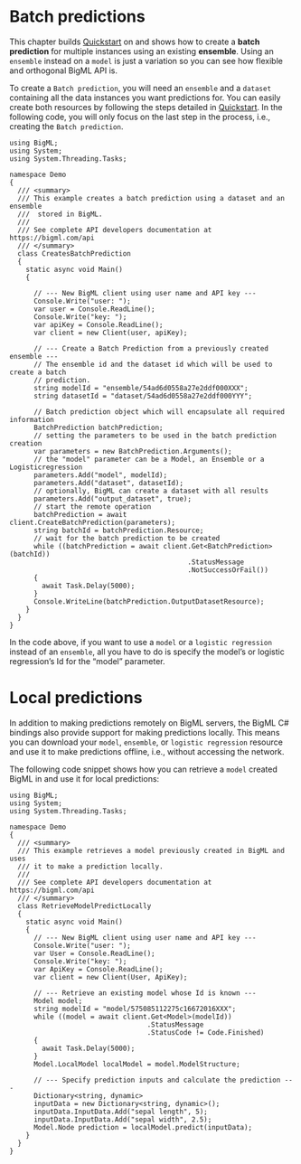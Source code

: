 Batch predictions
=================

This chapter builds [Quickstart](./intro.md) on and shows how to create a **batch prediction** for multiple instances using an existing **ensemble**. Using an `ensemble` instead on a `model` is just a variation so you can see how flexible and orthogonal BigML API is.

To create a `Batch prediction`, you will need an `ensemble` and a `dataset` containing all the data instances you want predictions for. You can easily create both resources by following the steps detailed in [Quickstart](./intro.md). In the following code, you will only focus on the last step in the process, i.e., creating the `Batch prediction`.

``` {.csharp}
using BigML;
using System;
using System.Threading.Tasks;

namespace Demo
{
  /// <summary>
  /// This example creates a batch prediction using a dataset and an ensemble
  ///  stored in BigML.
  ///
  /// See complete API developers documentation at https://bigml.com/api
  /// </summary>
  class CreatesBatchPrediction
  {
    static async void Main()
    {

      // --- New BigML client using user name and API key ---
      Console.Write("user: ");
      var user = Console.ReadLine();
      Console.Write("key: ");
      var apiKey = Console.ReadLine();
      var client = new Client(user, apiKey);

      // --- Create a Batch Prediction from a previously created ensemble ---
      // The ensemble id and the dataset id which will be used to create a batch
      // prediction.
      string modelId = "ensemble/54ad6d0558a27e2ddf000XXX";
      string datasetId = "dataset/54ad6d0558a27e2ddf000YYY";

      // Batch prediction object which will encapsulate all required information
      BatchPrediction batchPrediction;
      // setting the parameters to be used in the batch prediction creation
      var parameters = new BatchPrediction.Arguments();
      // the "model" parameter can be a Model, an Ensemble or a Logisticregression
      parameters.Add("model", modelId);
      parameters.Add("dataset", datasetId);
      // optionally, BigML can create a dataset with all results
      parameters.Add("output_dataset", true);
      // start the remote operation
      batchPrediction = await client.CreateBatchPrediction(parameters);
      string batchId = batchPrediction.Resource;
      // wait for the batch prediction to be created
      while ((batchPrediction = await client.Get<BatchPrediction>(batchId))
                                            .StatusMessage
                                            .NotSuccessOrFail())
      {
        await Task.Delay(5000);
      }
      Console.WriteLine(batchPrediction.OutputDatasetResource);
    }
  }
}
```

In the code above, if you want to use a `model` or a `logistic regression` instead of an `ensemble`, all you have to do is specify the model’s or logistic regression’s Id for the “model” parameter.

Local predictions
=================
In addition to making predictions remotely on BigML servers, the BigML C# bindings also provide support for making predictions locally. This means you can download your `model`, `ensemble`, or `logistic regression` resource and use it to make predictions offline, i.e., without accessing the network.

The following code snippet shows how you can retrieve a `model` created BigML in and use it for local predictions:

``` {.csharp}
using BigML;
using System;
using System.Threading.Tasks;

namespace Demo
{
  /// <summary>
  /// This example retrieves a model previously created in BigML and uses
  /// it to make a prediction locally.
  ///
  /// See complete API developers documentation at https://bigml.com/api
  /// </summary>
  class RetrieveModelPredictLocally
  {
    static async void Main()
    {
      // --- New BigML client using user name and API key ---
      Console.Write("user: ");
      var User = Console.ReadLine();
      Console.Write("key: ");
      var ApiKey = Console.ReadLine();
      var client = new Client(User, ApiKey);

      // --- Retrieve an existing model whose Id is known ---
      Model model;
      string modelId = "model/575085112275c16672016XXX";
      while ((model = await client.Get<Model>(modelId))
                                  .StatusMessage
                                  .StatusCode != Code.Finished)
      {
        await Task.Delay(5000);
      }
      Model.LocalModel localModel = model.ModelStructure;

      // --- Specify prediction inputs and calculate the prediction ---
      Dictionary<string, dynamic>
      inputData = new Dictionary<string, dynamic>();
      inputData.InputData.Add("sepal length", 5);
      inputData.InputData.Add("sepal width", 2.5);
      Model.Node prediction = localModel.predict(inputData);
    }
  }
}
```
